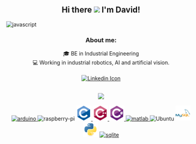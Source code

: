 
<div align="center"><h2 > Hi there <img src="https://media.giphy.com/media/hvRJCLFzcasrR4ia7z/giphy.gif" width="25px"> I'm David!</h2></div>

![javascript](https://user-images.githubusercontent.com/106073081/169804256-61e93bcf-8136-4ddc-9256-95aeb80687ca.gif)

<div align="center"><h3 > About me: </h3>

 
<div align="center">🎓 BE in Industrial Engineering <br>
  💻 Working in industrial robotics, AI and artificial vision. <br></div><br>
     
<div align="center">
<a href="https://es.linkedin.com/in/david-campoamor-medrano?trk=people-guest_people_search-card"><img align="center" src="https://raw.githubusercontent.com/rahuldkjain/github-profile-readme-generator/master/src/images/icons/Social/linked-in-alt.svg" alt="Linkedin Icon" height="30" width="40" /><br />
</div>
<br>
 
![](https://visitor-badge.glitch.me/badge?page_id=dcampoamor.dcampoamor)
 


<p align="center"> 
     <a href="https://www.arduino.cc/" target="_blank" rel="noreferrer">
     <img src="https://cdn.worldvectorlogo.com/logos/arduino-1.svg" alt="arduino" width="40" height="40"/> </a>
     <img src="https://user-images.githubusercontent.com/106073081/170985142-c2f7fcf7-2cae-42b3-a056-a6e514e6a420.svg" alt="raspberry-pi" width="40" height="40"/> 
     <a href="https://www.cprogramming.com/" target="_blank" rel="noreferrer"> 
     <img src="https://raw.githubusercontent.com/devicons/devicon/master/icons/c/c-original.svg" alt="c" width="40" height="40"/> </a> 
     <a href="https://www.w3schools.com/cpp/" target="_blank" rel="noreferrer">
     <img src="https://raw.githubusercontent.com/devicons/devicon/master/icons/cplusplus/cplusplus-original.svg" alt="cplusplus" width="40" height="40"/> </a> 
     <a href="https://www.w3schools.com/cs/" target="_blank" rel="noreferrer">
     <img src="https://raw.githubusercontent.com/devicons/devicon/master/icons/csharp/csharp-original.svg" alt="csharp" width="40" height="40"/> </a>
     <a href="https://www.mathworks.com/" target="_blank" rel="noreferrer">
     <img src="https://upload.wikimedia.org/wikipedia/commons/2/21/Matlab_Logo.png" alt="matlab" width="40" height="40"/> </a>
     <img src="https://user-images.githubusercontent.com/106073081/170985504-d165479b-8d14-4912-bcd4-7a2f4002ab1d.svg" alt="Ubuntu" width="40" height="40"/> </a> 
     <a href="https://www.mysql.com/" target="_blank" rel="noreferrer"> 
     <img src="https://raw.githubusercontent.com/devicons/devicon/master/icons/mysql/mysql-original-wordmark.svg" alt="mysql" width="40" height="40"/></a>
     <a href="https://www.python.org" target="_blank" rel="noreferrer"></a>
     <img src="https://raw.githubusercontent.com/devicons/devicon/master/icons/python/python-original.svg" alt="python" width="40" height="40"/> </a>
     <a href="https://www.sqlite.org/" target="_blank" rel="noreferrer"> 
     <img src="https://www.vectorlogo.zone/logos/sqlite/sqlite-icon.svg" alt="sqlite" width="40" height="40"/> </a> 
                                                                                                                                                                                                                                                             
 </p>
</br>
